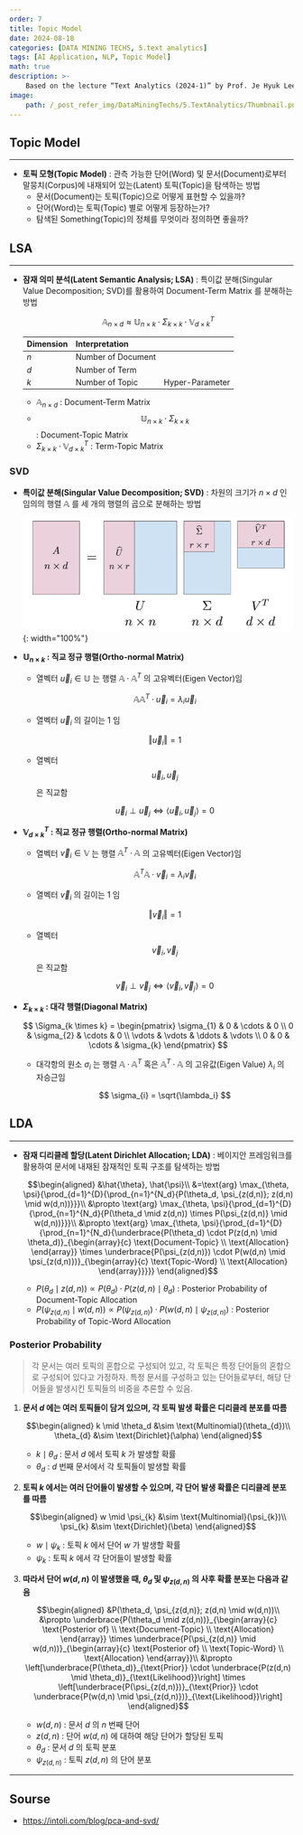 ```yaml
---
order: 7
title: Topic Model
date: 2024-08-18
categories: [DATA MINING TECHS, 5.text analytics]
tags: [AI Application, NLP, Topic Model]
math: true
description: >-
    Based on the lecture “Text Analytics (2024-1)” by Prof. Je Hyuk Lee, Dept. of Data Science, The Grad. School, Kookmin Univ.
image:
    path: /_post_refer_img/DataMiningTechs/5.TextAnalytics/Thumbnail.png
---
```


## Topic Model
-----

- **토픽 모형(Topic Model)** : 관측 가능한 단어(Word) 및 문서(Document)로부터 말뭉치(Corpus)에 내재되어 있는(Latent) 토픽(Topic)을 탐색하는 방법
    - 문서(Document)는 토픽(Topic)으로 어떻게 표현할 수 있을까?
    - 단어(Word)는 토픽(Topic) 별로 어떻게 등장하는가?
    - 탐색된 Something(Topic)의 정체를 무엇이라 정의하면 좋을까?

## LSA
-----

- **잠재 의미 분석(Latent Semantic Analysis; LSA)** : 특이값 분해(Singular Value Decomposition; SVD)를 활용하여 Document-Term Matrix 를 분해하는 방법

    $$
    \mathbb{A}_{n \times d} \approx \mathbb{U}_{n \times k} \cdot \Sigma_{k \times k} \cdot \mathbb{V}^{T}_{d \times k}
    $$

    | Dimension | Interpretation | |
    |---|---|---|
    | $n$ | Number of Document | |
    | $d$ | Number of Term | |
    | $k$ | Number of Topic | Hyper-Parameter |

    - $\mathbb{A}_{n \times d}$ : Document-Term Matrix
    - $$\mathbb{U}_{n \times k} \cdot \Sigma_{k \times k}$$ : Document-Topic Matrix
    - $\Sigma_{k \times k} \cdot \mathbb{V}_{d \times k}^{T}$ : Term-Topic Matrix

### SVD

- **특이값 분해(Singular Value Decomposition; SVD)** : 차원의 크기가 $n \times d$ 인 임의의 행렬 $\mathbb{A}$ 를 세 개의 행렬의 곱으로 분해하는 방법

    ![04](/_post_refer_img/DataMiningTechs/5.TextAnalytics/07-01.png){: width="100%"}

- **$\mathbb{U}_{n \times k}$ : 직교 정규 행렬(Ortho-normal Matrix)**
    - 열벡터 $\overrightarrow{u}_{i} \in \mathbb{U}$ 는 행렬 $\mathbb{A} \cdot \mathbb{A}^{T}$ 의 고유벡터(Eigen Vector)임

        $$
        \mathbb{A}\mathbb{A}^{T} \cdot \overrightarrow{u}_i = \lambda_i \overrightarrow{u}_i
        $$

    - 열벡터 $\overrightarrow{u}_{i}$ 의 길이는 $1$ 임

        $$
        \Vert \overrightarrow{u}_{i} \Vert = 1
        $$

    - 열벡터 $$\overrightarrow{u}_{i}, \overrightarrow{u}_{j}$$ 은 직교함

        $$
        \overrightarrow{u}_{i} \perp \overrightarrow{u}_{j} \Leftrightarrow \langle \overrightarrow{u}_{i}, \overrightarrow{u}_{j} \rangle = 0
        $$

- **$\mathbb{V}_{d \times k}^{T}$ : 직교 정규 행렬(Ortho-normal Matrix)**
    - 열벡터 $\overrightarrow{v}_{i} \in \mathbb{V}$ 는 행렬 $\mathbb{A}^{T} \cdot \mathbb{A}$ 의 고유벡터(Eigen Vector)임

        $$
        \mathbb{A}^{T}\mathbb{A} \cdot \overrightarrow{v}_i = \lambda_i \overrightarrow{v}_i
        $$

    - 열벡터 $\overrightarrow{v}_{i}$ 의 길이는 $1$ 임

        $$
        \Vert \overrightarrow{v}_{i} \Vert = 1
        $$

    - 열벡터 $$\overrightarrow{v}_{i}, \overrightarrow{v}_{j}$$ 은 직교함

        $$
        \overrightarrow{v}_{i} \perp \overrightarrow{v}_{j} \Leftrightarrow \langle \overrightarrow{v}_{i}, \overrightarrow{v}_{j} \rangle = 0
        $$

- **$\Sigma_{k \times k}$ : 대각 행렬(Diagonal Matrix)**

    $$
    \Sigma_{k \times k}
    = \begin{pmatrix}
    \sigma_{1} & 0 & \cdots & 0 \\
    0 & \sigma_{2} & \cdots & 0 \\
    \vdots & \vdots & \ddots & \vdots \\
    0 & 0 & \cdots & \sigma_{k}
    \end{pmatrix}
    $$

    - 대각항의 원소 $\sigma_{i}$ 는 행렬 $\mathbb{A} \cdot \mathbb{A}^{T}$ 혹은 $\mathbb{A}^{T} \cdot \mathbb{A}$ 의 고유값(Eigen Value) $\lambda_{i}$ 의 자승근임 

        $$
        \sigma_{i} = \sqrt{\lambda_i}
        $$

## LDA
-----

- **잠재 디리클레 할당(Latent Dirichlet Allocation; LDA)** : 베이지안 프레임워크를 활용하여 문서에 내재된 잠재적인 토픽 구조를 탐색하는 방법

    $$\begin{aligned}
    &\hat{\theta}, \hat{\psi}\\
    &=\text{arg} \max_{\theta, \psi}{\prod_{d=1}^{D}{\prod_{n=1}^{N_d}{P(\theta_d, \psi_{z(d,n)}; z(d,n) \mid w(d,n))}}}\\
    &\propto \text{arg} \max_{\theta, \psi}{\prod_{d=1}^{D}{\prod_{n=1}^{N_d}{P(\theta_d \mid z(d,n)) \times P(\psi_{z(d,n)} \mid w(d,n))}}}\\
    &\propto \text{arg} \max_{\theta, \psi}{\prod_{d=1}^{D}{\prod_{n=1}^{N_d}{\underbrace{P(\theta_d) \cdot P(z(d,n) \mid \theta_d)}_{\begin{array}{c} \text{Document-Topic} \\ \text{Allocation} \end{array}} \times \underbrace{P(\psi_{z(d,n)}) \cdot P(w(d,n) \mid \psi_{z(d,n)})}_{\begin{array}{c} \text{Topic-Word} \\ \text{Allocation} \end{array}}}}}
    \end{aligned}$$

    - $P(\theta_d \mid z(d,n)) \propto P(\theta_d) \cdot P(z(d,n) \mid \theta_d)$ : Posterior Probability of Document-Topic Allocation
    - $P(\psi_{z(d,n)} \mid w(d,n)) \propto P(\psi_{z(d,n)}) \cdot P(w(d,n) \mid \psi_{z(d,n)})$ : Posterior Probability of Topic-Word Allocation

### Posterior Probability

> 각 문서는 여러 토픽의 혼합으로 구성되어 있고, 각 토픽은 특정 단어들의 혼합으로 구성되어 있다고 가정하자. 특정 문서를 구성하고 있는 단어들로부터, 해당 단어들을 발생시킨 토픽들의 비중을 추론할 수 있음.

1. **문서 $d$ 에는 여러 토픽들이 담겨 있으며, 각 토픽 발생 확률은 디리클레 분포를 따름**

    $$\begin{aligned}
    k \mid \theta_d &\sim \text{Multinomial}(\theta_{d})\\
    \theta_{d} &\sim \text{Dirichlet}(\alpha)
    \end{aligned}$$

    - $k \mid \theta_d$ : 문서 $d$ 에서 토픽 $k$ 가 발생할 확률
    - $\theta_d$ : $d$ 번째 문서에서 각 토픽들이 발생할 확률

2. **토픽 $k$ 에서는 여러 단어들이 발생할 수 있으며, 각 단어 발생 확률은 디리클레 분포를 따름**

    $$\begin{aligned}
    w \mid \psi_{k} &\sim \text{Multinomial}(\psi_{k})\\
    \psi_{k} &\sim \text{Dirichlet}(\beta)
    \end{aligned}$$

    - $w \mid \psi_{k}$ : 토픽 $k$ 에서 단어 $w$ 가 발생할 확률
    - $\psi_{k}$ : 토픽 $k$ 에서 각 단어들이 발생할 확률

3. **따라서 단어 $w(d,n)$ 이 발생했을 때, $\theta_d$ 및 $\psi_{z(d,n)}$ 의 사후 확률 분포는 다음과 같음**

    $$\begin{aligned}
    &P(\theta_d, \psi_{z(d,n)}; z(d,n) \mid w(d,n))\\
    &\propto \underbrace{P(\theta_d \mid z(d,n))}_{\begin{array}{c} \text{Posterior of} \\ \text{Document-Topic} \\ \text{Allocation} \end{array}} \times \underbrace{P(\psi_{z(d,n)} \mid w(d,n))}_{\begin{array}{c} \text{Posterior of} \\ \text{Topic-Word} \\ \text{Allocation} \end{array}}\\
    &\propto \left[\underbrace{P(\theta_d)}_{\text{Prior}} \cdot \underbrace{P(z(d,n) \mid \theta_d)}_{\text{Likelihood}}\right] \times \left[\underbrace{P(\psi_{z(d,n)})}_{\text{Prior}} \cdot \underbrace{P(w(d,n) \mid \psi_{z(d,n)})}_{\text{Likelihood}}\right]
    \end{aligned}$$

    - $w(d,n)$ : 문서 $d$ 의 $n$ 번째 단어
    - $z(d,n)$ : 단어 $w(d,n)$ 에 대하여 해당 단어가 할당된 토픽
    - $\theta_d$ : 문서 $d$ 의 토픽 분포
    - $\psi_{z(d,n)}$ : 토픽 $z(d,n)$ 의 단어 분포

-----

## Sourse

- https://intoli.com/blog/pca-and-svd/
